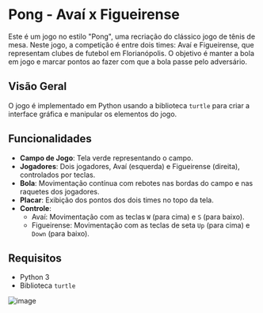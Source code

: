 # Pong - Avaí x Figueirense

Este é um jogo no estilo "Pong", uma recriação do clássico jogo de tênis de mesa. Neste jogo, a competição é entre dois times: Avaí e Figueirense, que representam clubes de futebol em Florianópolis. O objetivo é manter a bola em jogo e marcar pontos ao fazer com que a bola passe pelo adversário.

## Visão Geral

O jogo é implementado em Python usando a biblioteca `turtle` para criar a interface gráfica e manipular os elementos do jogo.

## Funcionalidades

- **Campo de Jogo**: Tela verde representando o campo.
- **Jogadores**: Dois jogadores, Avaí (esquerda) e Figueirense (direita), controlados por teclas.
- **Bola**: Movimentação contínua com rebotes nas bordas do campo e nas raquetes dos jogadores.
- **Placar**: Exibição dos pontos dos dois times no topo da tela.
- **Controle**: 
  - Avaí: Movimentação com as teclas `W` (para cima) e `S` (para baixo).
  - Figueirense: Movimentação com as teclas de seta `Up` (para cima) e `Down` (para baixo).

## Requisitos

- Python 3
- Biblioteca `turtle`

![image](https://github.com/user-attachments/assets/cbb89219-9e85-41bd-a708-5a98948ebeff)
